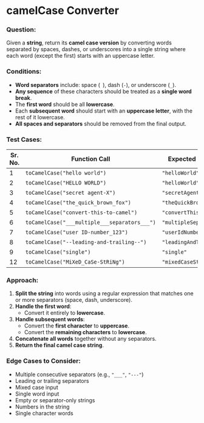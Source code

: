 # camelCase Converter

### Question:
Given a **string**, return its **camel case version** by converting words separated by spaces, dashes, or underscores into a single string where each word (except the first) starts with an uppercase letter.

### Conditions:
- **Word separators** include: space (` `), dash (`-`), or underscore (`_`).
- **Any sequence** of these characters should be treated as a **single word break**.
- The **first word** should be all **lowercase**.
- Each **subsequent word** should start with an **uppercase letter**, with the rest of it lowercase.
- **All spaces and separators** should be removed from the final output.

### Test Cases:
| **Sr. No.** | **Function Call**                            | **Expected Output**    |
| ----------- | -------------------------------------------- | ---------------------- |
| 1           | `toCamelCase("hello world")`                 | `"helloWorld"`         |
| 2           | `toCamelCase("HELLO WORLD")`                 | `"helloWorld"`         |
| 3           | `toCamelCase("secret agent-X")`              | `"secretAgentX"`       |
| 4           | `toCamelCase("the_quick_brown_fox")`         | `"theQuickBrownFox"`   |
| 5           | `toCamelCase("convert-this-to-camel")`       | `"convertThisToCamel"` |
| 6           | `toCamelCase("___multiple___separators___")` | `"multipleSeparators"` |
| 7           | `toCamelCase("user ID-number_123")`          | `"userIdNumber123"`    |
| 8           | `toCamelCase("--leading-and-trailing--")`    | `"leadingAndTrailing"` |
| 9           | `toCamelCase("single")`                      | `"single"`             |
| 12          | `toCamelCase("MiXeD_CaSe-StRiNg")`           | `"mixedCaseString"`    |

### Approach:
1. **Split the string** into words using a regular expression that matches one or more separators (space, dash, underscore).
2. **Handle the first word**:
   - Convert it entirely to **lowercase**.
3. **Handle subsequent words**:
   - Convert the **first character** to **uppercase**.
   - Convert the **remaining characters** to **lowercase**.
4. **Concatenate all words** together without any separators.
5. **Return the final camel case string**.

### Edge Cases to Consider:
- Multiple consecutive separators (e.g., `"___"`, `"---"`)
- Leading or trailing separators
- Mixed case input
- Single word input
- Empty or separator-only strings
- Numbers in the string
- Single character words